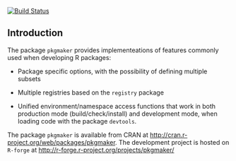[![Build Status](https://travis-ci.org/renozao/pkgmaker.png?branch=develop)](https://travis-ci.org/renozao/pkgmaker)

## Introduction

The package `pkgmaker` provides implementeations of features commonly used when developing R packages:

* Package specific options, with the possibility of defining multiple subsets

* Multiple registries based on the `registry` package

* Unified environment/namespace access functions that work in both production mode (build/check/install) 
and development mode, when loading code with the package `devtools`.   
 
The package `pkgmaker` is available from CRAN at http://cran.r-project.org/web/packages/pkgmaker.
The development project is hosted on `R-forge` at http://r-forge.r-project.org/projects/pkgmaker/
